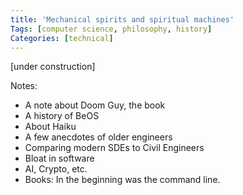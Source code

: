 ```yaml
---
title: 'Mechanical spirits and spiritual machines'
Tags: [computer science, philosophy, history]
Categories: [technical]
---
```


[under construction]

Notes:
- A note about Doom Guy, the book
- A history of BeOS
- About Haiku
- A few anecdotes of older engineers
- Comparing modern SDEs to Civil Engineers
- Bloat in software
- AI, Crypto, etc.
- Books: In the beginning was the command line.
